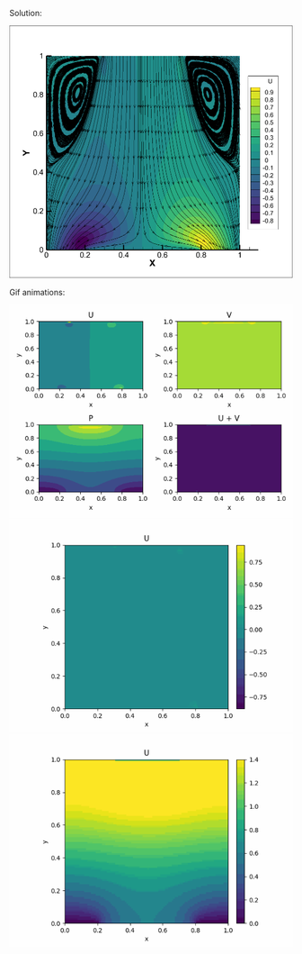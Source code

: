 Solution:

![](https://github.com/Mukhammedali22/MCMPHYSPROCESS-Spring-2024/blob/main/Week13/U.png)

Gif animations:

![](https://github.com/Mukhammedali22/MCMPHYSPROCESS-Spring-2024/blob/main/Week13/HW13.gif)
![](https://github.com/Mukhammedali22/MCMPHYSPROCESS-Spring-2024/blob/main/Week13/HW13_U.gif)
![](https://github.com/Mukhammedali22/MCMPHYSPROCESS-Spring-2024/blob/main/Week13/HW13_P.gif)
